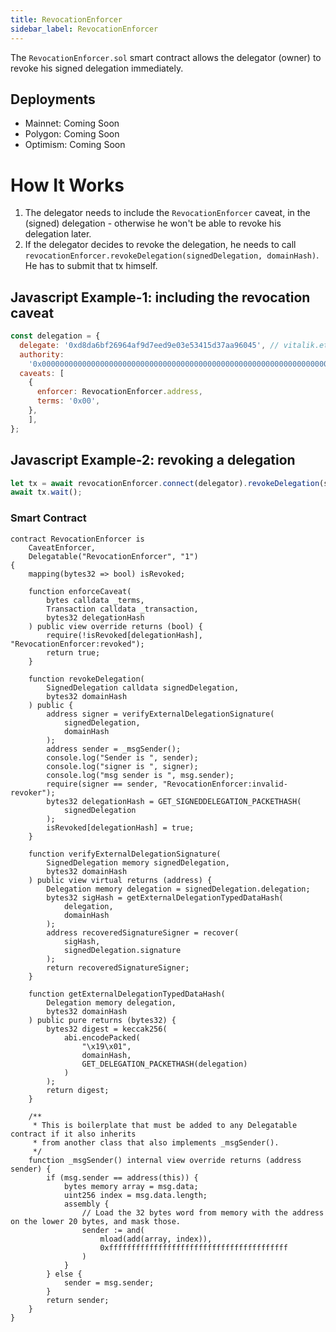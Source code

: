 ```yaml
---
title: RevocationEnforcer
sidebar_label: RevocationEnforcer
---
```


The `RevocationEnforcer.sol` smart contract allows the delegator (owner) to revoke his signed delegation immediately. 

## Deployments

- Mainnet: Coming Soon
- Polygon: Coming Soon
- Optimism: Coming Soon

# How It Works

1. The delegator needs to include the `RevocationEnforcer` caveat, in the (signed) delegation - otherwise he won't be able to revoke his delegation later. 
2. If the delegator decides to revoke the delegation, he needs to call `revocationEnforcer.revokeDelegation(signedDelegation, domainHash)`. He has to submit that tx himself.

## Javascript Example-1: including the revocation caveat 

```js
const delegation = {
  delegate: '0xd8da6bf26964af9d7eed9e03e53415d37aa96045', // vitalik.eth
  authority:
    '0x0000000000000000000000000000000000000000000000000000000000000000',
  caveats: [
    {
      enforcer: RevocationEnforcer.address,
      terms: '0x00',
    },
    ],
};
```

## Javascript Example-2: revoking a delegation

```js
let tx = await revocationEnforcer.connect(delegator).revokeDelegation(signedDelegation, domainHash);
await tx.wait(); 
```

### Smart Contract

```solidity
contract RevocationEnforcer is
    CaveatEnforcer,
    Delegatable("RevocationEnforcer", "1")
{
    mapping(bytes32 => bool) isRevoked;

    function enforceCaveat(
        bytes calldata _terms,
        Transaction calldata _transaction,
        bytes32 delegationHash
    ) public view override returns (bool) {
        require(!isRevoked[delegationHash], "RevocationEnforcer:revoked");
        return true;
    }

    function revokeDelegation(
        SignedDelegation calldata signedDelegation,
        bytes32 domainHash
    ) public {
        address signer = verifyExternalDelegationSignature(
            signedDelegation,
            domainHash
        );
        address sender = _msgSender();
        console.log("Sender is ", sender);
        console.log("signer is ", signer);
        console.log("msg sender is ", msg.sender);
        require(signer == sender, "RevocationEnforcer:invalid-revoker");
        bytes32 delegationHash = GET_SIGNEDDELEGATION_PACKETHASH(
            signedDelegation
        );
        isRevoked[delegationHash] = true;
    }

    function verifyExternalDelegationSignature(
        SignedDelegation memory signedDelegation,
        bytes32 domainHash
    ) public view virtual returns (address) {
        Delegation memory delegation = signedDelegation.delegation;
        bytes32 sigHash = getExternalDelegationTypedDataHash(
            delegation,
            domainHash
        );
        address recoveredSignatureSigner = recover(
            sigHash,
            signedDelegation.signature
        );
        return recoveredSignatureSigner;
    }

    function getExternalDelegationTypedDataHash(
        Delegation memory delegation,
        bytes32 domainHash
    ) public pure returns (bytes32) {
        bytes32 digest = keccak256(
            abi.encodePacked(
                "\x19\x01",
                domainHash,
                GET_DELEGATION_PACKETHASH(delegation)
            )
        );
        return digest;
    }

    /**
     * This is boilerplate that must be added to any Delegatable contract if it also inherits
     * from another class that also implements _msgSender().
     */
    function _msgSender() internal view override returns (address sender) {
        if (msg.sender == address(this)) {
            bytes memory array = msg.data;
            uint256 index = msg.data.length;
            assembly {
                // Load the 32 bytes word from memory with the address on the lower 20 bytes, and mask those.
                sender := and(
                    mload(add(array, index)),
                    0xffffffffffffffffffffffffffffffffffffffff
                )
            }
        } else {
            sender = msg.sender;
        }
        return sender;
    }
}

```

